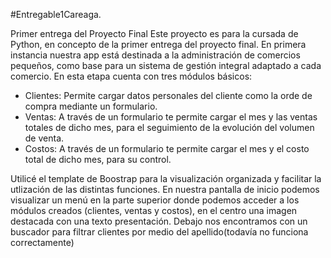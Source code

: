 #Entregable1Careaga.

Primer entrega del Proyecto Final 
Este proyecto es para la cursada de Python, en concepto de la primer entrega del proyecto final. 
En primera instancia nuestra app está destinada a la administración de comercios pequeños, como base para un sistema de gestión integral adaptado a cada comercio. 
En esta etapa cuenta con tres módulos básicos:
- Clientes: Permite cargar datos personales del cliente como la orde de compra mediante un formulario.
- Ventas: A través de un formulario te permite cargar el mes y las ventas totales de dicho mes, para el seguimiento de la evolución del volumen de venta.
- Costos: A través de un formulario te permite cargar el mes y el costo total de dicho mes, para su control. 

Utilicé el template de Boostrap para la visualización organizada y facilitar la utlización de las distintas funciones. 
En nuestra pantalla de inicio podemos visualizar un menú en la parte superior donde podemos acceder a los módulos creados (clientes, ventas y costos), en el centro una imagen destacada con una texto presentación. 
Debajo nos encontramos con un buscador para filtrar clientes por medio del apellido(todavía no funciona correctamente)
